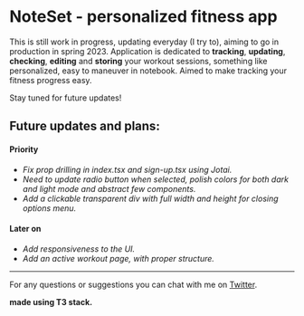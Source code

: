 # NoteSet - personalized fitness app

This is still work in progress, updating everyday (I try to), aiming to go in production in spring 2023. Application is dedicated to **tracking**, **updating**, **checking**, **editing** and **storing** your workout sessions, something like personalized, easy to maneuver in notebook.
Aimed to make tracking your fitness progress easy.

Stay tuned for future updates!

## Future updates and plans:

#### Priority

- _Fix prop drilling in index.tsx and sign-up.tsx using Jotai._
- _Need to update radio button when selected, polish colors for both dark and light mode and abstract few components._
- _Add a clickable transparent div with full width and height for closing options menu._

#### Later on

- _Add responsiveness to the UI._
- _Add an active workout page, with proper structure._

---

For any questions or suggestions you can chat with me on [Twitter](https://twitter.com/Srkuleo).

**made using T3 stack.**
